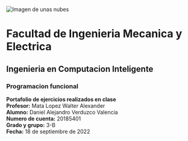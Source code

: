 ![Imagen de unas nubes](https://recursos.ucol.mx/tesis/img/logo_negro.png)
# Facultad de Ingenieria Mecanica y Electrica
## Ingenieria en Computacion Inteligente
### Programacion funcional  
**Portafolio de ejercicios realizados en clase**  
**Profesor:** Mata Lopez Walter Alexander  
**Alumno:** Daniel Alejandro Verduzco Valencia  
**Numero de cuenta:** 20185401  
**Grado y grupo:** 3-B  
**Fecha:** 18 de septiembre de 2022
